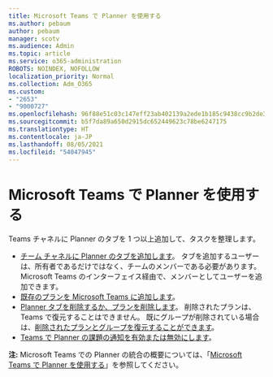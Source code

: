 ```yaml
---
title: Microsoft Teams で Planner を使用する
ms.author: pebaum
author: pebaum
manager: scotv
ms.audience: Admin
ms.topic: article
ms.service: o365-administration
ROBOTS: NOINDEX, NOFOLLOW
localization_priority: Normal
ms.collection: Adm_O365
ms.custom:
- "2653"
- "9000727"
ms.openlocfilehash: 96f88e51c03c147eff23ab402139a2ede1b185c9438cc9b2de3613d91e4363f2
ms.sourcegitcommit: b5f7da89a650d2915dc652449623c78be6247175
ms.translationtype: HT
ms.contentlocale: ja-JP
ms.lasthandoff: 08/05/2021
ms.locfileid: "54047945"
---
```

# <a name="using-planner-with-microsoft-teams"></a>Microsoft Teams で Planner を使用する

Teams チャネルに Planner のタブを 1 つ以上追加して、タスクを整理します。 

- [チーム チャネルに Planner のタブを追加します](https://support.office.com/article/62798a9f-e8f7-4722-a700-27dd28a06ee0#bkmk_addaplannertabtoateamchannel)。 タブを追加するユーザーは、所有者であるだけではなく、チームのメンバーである必要があります。 Microsoft Teams のインターフェイス経由で、メンバーとしてユーザーを追加できます。
- [既存のプランを Microsoft Teams に追加します](https://techcommunity.microsoft.com/t5/Planner-Blog/Bringing-a-Plan-into-Microsoft-Teams/ba-p/57463)。
- [Planner タブを削除するか、プランを削除します](https://support.office.com/article/62798a9f-e8f7-4722-a700-27dd28a06ee0#bkmk_removeaplannertabordeleteaplan)。 削除されたプランは、Teams で復元することはできません。 既にグループが削除されている場合は、[削除されたプランとグループを復元することができます](https://blogs.msdn.microsoft.com/brismith/2017/03/29/microsoft-planner-now-you-can-recover-deleted-plans-and-groups)。
- [Teams で Planner の課題の通知を有効または無効にします](https://support.office.com/article/62798a9f-e8f7-4722-a700-27dd28a06ee0#bkmk_getplannerassignmentnotificationsinteams)。

**注:** Microsoft Teams での Planner の統合の概要については、「[Microsoft Teams で Planner を使用する](https://support.office.com/article/62798a9f-e8f7-4722-a700-27dd28a06ee0)」を参照してください。
